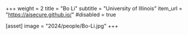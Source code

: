 +++
weight = 2
title = "Bo Li"
subtitle = "University of Illinois"
item_url = "https://aisecure.github.io/"
#disabled = true

[asset]
  image = "2024/people/Bo-Li.jpg"
+++